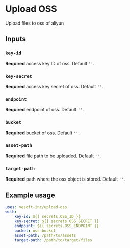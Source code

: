 # Upload OSS

Upload files to oss of aliyun

## Inputs

### `key-id`

**Required** access key ID of oss. Default `''`.

### `key-secret`

**Required** access key secret of oss. Default `''`.

### `endpoint`

**Required** endpoint of oss. Default `''`.

### `bucket`

**Required** bucket of oss. Default `''`.

### `asset-path`

**Required** file path to be uploaded. Default `''`.

### `target-path`

**Required** path where the oss object is stored. Default `''`.

## Example usage

```yaml
uses: vesoft-inc/upload-oss
with:
    key-id: ${{ secrets.OSS_ID }}
    key-secret: ${{ secrets.OSS_SECRET }}
    endpoint: ${{ secrets.OSS_ENDPOINT }}
    bucket: oss-bucket
    asset-path: /path/to/assets
    target-path: /path/to/target/files
```

